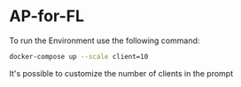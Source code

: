 # AP-for-FL

To run the Environment use the following command:

```bash
docker-compose up --scale client=10
```

It's possible to customize the number of clients in the prompt
